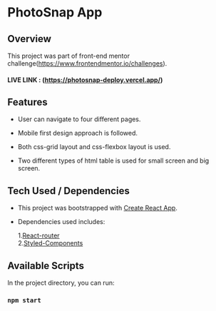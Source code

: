 # PhotoSnap App

## Overview

This project was part of front-end mentor challenge(https://www.frontendmentor.io/challenges).

#### LIVE LINK : (https://photosnap-deploy.vercel.app/)

## Features

- User can navigate to four different pages.

- Mobile first design approach is followed.

- Both css-grid layout and css-flexbox layout is used.

- Two different types of html table is used for small screen and big screen.

## Tech Used / Dependencies

- This project was bootstrapped with [Create React App](https://github.com/facebook/create-react-app).

- Dependencies used includes: <br>

  1.[React-router](https://www.npmjs.com/package/react-router) <br> 2.[Styled-Components](https://www.npmjs.com/package/styled-components)

## Available Scripts

In the project directory, you can run:

### `npm start`







